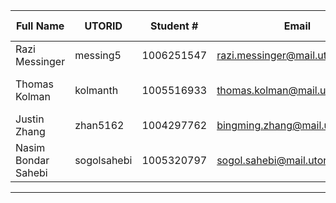 | Full Name | UTORID | Student # | Email | Best Way to Contact | Github Username |
|-----------|--------|------------|-------|---------------------|------------------|
|Razi Messinger           |messing5        |1006251547 |razi.messinger@mail.utoronto.ca |email  |     rayyar207        |
|Thomas Kolman       | kolmanth    | 1005516933   | thomas.kolman@mail.utoronto.ca      | Email or Discord or 2267003966  |   not-the-tom               |
|Justin Zhang           |    zhan5162    |    1004297762        |  bingming.zhang@mail.utoronto.ca     |    Email              |        Blueghost3          |
|Nasim Bondar Sahebi           |     sogolsahebi  |      1005320797   |      sogol.sahebi@mail.utoronto.ca|       email or 4379831260          |         yazdan46         |
---
